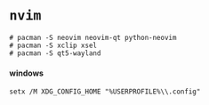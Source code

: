 # `nvim`

```shell
# pacman -S neovim neovim-qt python-neovim
# pacman -S xclip xsel
# pacman -S qt5-wayland
```

#### windows

```shell
setx /M XDG_CONFIG_HOME "%USERPROFILE%\\.config"
```
